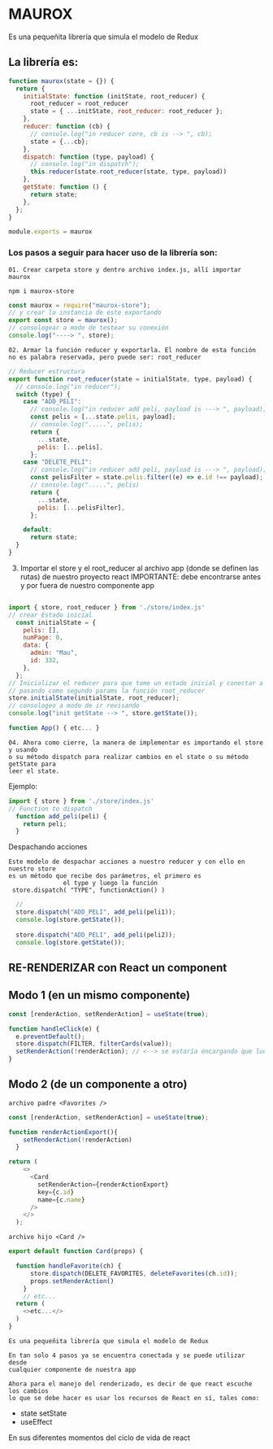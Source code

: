 # MAUROX

Es una pequeñita librería que simula el modelo de Redux

## La librería es:

```js
function maurox(state = {}) {
  return {
    initialState: function (initState, root_reducer) {
      root_reducer = root_reducer 
      state = { ...initState, root_reducer: root_reducer };
    },
    reducer: function (cb) {
      // console.log("in reducer core, cb is --> ", cb);
      state = {...cb};
    }, 
    dispatch: function (type, payload) {
      // console.log("in dispatch");
      this.reducer(state.root_reducer(state, type, payload))
    },
    getState: function () {
      return state;
    },
  };
}

module.exports = maurox

```

### Los pasos a seguir para hacer uso de la librería son:

```
01. Crear carpeta store y dentro archivo index.js, allí importar maurox
```
```
npm i maurox-store
```
```js
const maurox = require("maurox-store");
// y crear la instancia de este exportando
export const store = maurox();
// consologear a modo de testear su conexión
console.log("----> ", store);

```

```
02. Armar la función reducer y exportarla. El nombre de esta función no es palabra reservada, pero puede ser: root_reducer
```

```js
// Reducer estructura
export function root_reducer(state = initialState, type, payload) {
  // console.log("in reducer");
  switch (type) {
    case "ADD_PELI":
      // console.log("in reducer add peli, payload is ---> ", payload);
      const pelis = [...state.pelis, payload];
      // console.log(".....", pelis);
      return {
        ...state,
        pelis: [...pelis],
      };
    case "DELETE_PELI":
      // console.log("in reducer add peli, payload is ---> ", payload);
      const pelisFilter = state.pelis.filter((e) => e.id !== payload);
      // console.log(".....", pelis)
      return {
        ...state,
        pelis: [...pelisFilter],
      };

    default:
      return state;
  }
}
```
03. Importar el store y el root_reducer al archivo app (donde se definen las rutas) de nuestro proyecto react
IMPORTANTE: debe encontrarse antes y por fuera de nuestro componente app
```
```

```js
import { store, root_reducer } from './store/index.js'
// crear Estado inicial
  const initialState = {
    pelis: [],
    numPage: 0,
    data: {
      admin: "Mau",
      id: 332,
    },
  };
// Inicializar el reducer para que tome un estado inicial y conectar a nuestro reducer
// pasando como segundo params la función root_reducer
store.initialState(initialState, root_reducer);
// consologeo a modo de ir revisando 
console.log("init getState --> ", store.getState());

function App() { etc... }
```

```
04. Ahora como cierre, la manera de implementar es importando el store y usando
o su método dispatch para realizar cambios en el state o su método getState para
leer el state.
```
Ejemplo:

```js
import { store } from './store/index.js'
// Function to dispatch
  function add_peli(peli) {
    return peli;
  }
```

Despachando acciones

```
Este modelo de despachar acciones a nuestro reducer y con ello en nuestro store
es un método que recibe dos parámetros, el primero es 
               el type y luego la función
 store.dispatch( "TYPE", functionAction() )
```

```js
  // 
  store.dispatch("ADD_PELI", add_peli(peli1));
  console.log(store.getState());
  
  store.dispatch("ADD_PELI", add_peli(peli2));
  console.log(store.getState());
```
## RE-RENDERIZAR con React un component

## Modo 1 (en un mismo componente)
```js
const [renderAction, setRenderAction] = useState(true);

function handleClick(e) {
  e.preventDefault();
  store.dispatch(FILTER, filterCards(value));
  setRenderAction(!renderAction); // <--> se estaría encargando que luego de la acción se renderice este componente
}
```
## Modo 2 (de un componente a otro)
```
archivo padre <Favorites />
```
```js
const [renderAction, setRenderAction] = useState(true);

function renderActionExport(){
    setRenderAction(!renderAction)
  }

return (
    <>
      <Card
        setRenderAction={renderActionExport}
        key={c.id}
        name={c.name} 
      />
    </>
  );
```
```
archivo hijo <Card />
```
```js
export default function Card(props) {

  function handleFavorite(ch) {
      store.dispatch(DELETE_FAVORITES, deleteFavorites(ch.id));
      props.setRenderAction()
    }
    // etc...
  return (
    <>etc...</>
  )
}
```

```
Es una pequeñita librería que simula el modelo de Redux

En tan solo 4 pasos ya se encuentra conectada y se puede utilizar desde
cualquier componente de nuestra app

Ahora para el manejo del renderizado, es decir de que react escuche los cambios
lo que se debe hacer es usar los recursos de React en sí, tales como: 
```
- state setState
- useEffect

En sus diferentes momentos del ciclo de vida de react